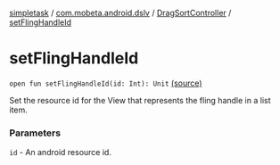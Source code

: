 [simpletask](../../index.md) / [com.mobeta.android.dslv](../index.md) / [DragSortController](index.md) / [setFlingHandleId](.)

# setFlingHandleId

`open fun setFlingHandleId(id: Int): Unit` [(source)](https://github.com/mpcjanssen/simpletask-android/blob/master/src/main/java/com/mobeta/android/dslv/DragSortController.java#L224)

Set the resource id for the View that represents the fling handle in a list item.

### Parameters

`id` - An android resource id.